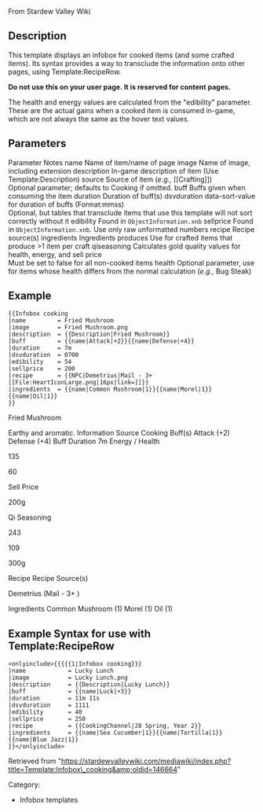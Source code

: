 From Stardew Valley Wiki

## Description

This template displays an infobox for cooked items (and some crafted items). Its syntax provides a way to transclude the information onto other pages, using Template:RecipeRow.

**Do not use this on your user page. It is reserved for content pages.**

The health and energy values are calculated from the "edibility" parameter. These are the actual gains when a cooked item is consumed in-game, which are not always the same as the hover text values.

## Parameters

Parameter Notes name Name of item/name of page image Name of image, including extension description In-game description of item (Use Template:Description) source Source of item (*e.g.,* \[\[Crafting]])  
Optional parameter; defaults to Cooking if omitted. buff Buffs given when consuming the item duration Duration of buff(s) dsvduration data-sort-value for duration of buffs (Format:mmss)  
Optional, but tables that transclude items that use this template will not sort correctly without it edibility Found in `ObjectInformation.xnb` sellprice Found in `ObjectInformation.xnb`. Use only raw unformatted numbers recipe Recipe source(s) ingredients Ingredients produces Use for crafted items that produce &gt;1 item per craft qiseasoning Calculates gold quality values for health, energy, and sell price  
Must be set to false for all non-cooked items health Optional parameter, use for items whose health differs from the normal calculation (*e.g.,* Bug Steak)

## Example

```
{{Infobox cooking
|name         = Fried Mushroom
|image        = Fried Mushroom.png
|description  = {{Description|Fried Mushroom}}
|buff         = {{name|Attack|+2}}{{name|Defense|+4}}
|duration     = 7m
|dsvduration  = 0700 
|edibility    = 54
|sellprice    = 200
|recipe       = {{NPC|Demetrius|Mail - 3+ [[File:HeartIconLarge.png|16px|link=]]}}
|ingredients  = {{name|Common Mushroom|1}}{{name|Morel|1}}{{name|Oil|1}}
}}
```

Fried Mushroom

Earthy and aromatic. Information Source Cooking Buff(s) Attack (+2) Defense (+4) Buff Duration 7m Energy / Health

135

60

Sell Price

200g

Qi Seasoning

243

109

300g

Recipe Recipe Source(s)

Demetrius (Mail - 3+ )

Ingredients Common Mushroom (1) Morel (1) Oil (1)

## Example Syntax for use with Template:RecipeRow

```
<onlyinclude>{{{{{1|Infobox cooking}}}
|name            = Lucky Lunch
|image           = Lucky Lunch.png
|description     = {{Description|Lucky Lunch}}
|buff            = {{name|Luck|+3}}
|duration        = 11m 11s
|dsvduration     = 1111
|edibility       = 40
|sellprice       = 250
|recipe          = {{CookingChannel|28 Spring, Year 2}}
|ingredients     = {{name|Sea Cucumber|1}}{{name|Tortilla|1}}{{name|Blue Jazz|1}}
}}</onlyinclude>
```

Retrieved from "https://stardewvalleywiki.com/mediawiki/index.php?title=Template:Infobox\_cooking&amp;oldid=146664"

Category:

- Infobox templates